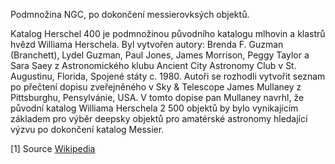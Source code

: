 Podmnožina NGC, po dokončení messierovksých objektů.

Katalog Herschel 400 je podmnožinou původního katalogu mlhovin a klastrů hvězd Williama Herschela. Byl vytvořen autory: Brenda F. Guzman (Branchett),
Lydel Guzman, Paul Jones, James Morrison, Peggy Taylor a Sara Saey z Astronomického klubu Ancient City Astronomy Club
v St. Augustinu, Florida, Spojené státy c. 1980. Autoři se rozhodli vytvořit seznam po přečtení dopisu zveřejněného v Sky & Telescope
James Mullaney z Pittsburghu, Pensylvánie, USA. V tomto dopise pan Mullaney navrhl, že původní katalog Williama Herschela
2 500 objektů by bylo vynikajícím základem pro výběr deepsky objektů pro amatérské astronomy hledající výzvu po dokončení
katalog Messier.

[1] Source [Wikipedia](https://en.wikipedia.org/wiki/Herschel_400_Catalogue)